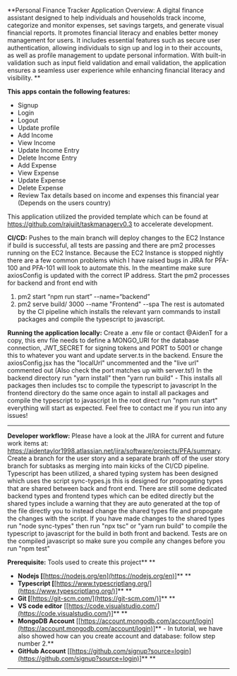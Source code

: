 **Personal Finance Tracker Application Overview: A digital finance assistant designed to help individuals and households track income, categorize and monitor expenses, set savings targets, and generate visual financial reports. It promotes financial literacy and enables better money management for users. It includes essential features such as secure user authentication, allowing individuals to sign up and log in to their accounts, as well as profile management to update personal information. With built-in validation such as input field validation and email validation, the application ensures a seamless user experience while enhancing financial literacy and visibility. **

**This apps **contain** the following features:**
* Signup
* Login
* Logout
* Update profile
* Add Income
* View Income
* Update Income Entry
* Delete Income Entry
* Add Expense
* View Expense
* Update Expense
* Delete Expense
* Review Tax details based on income and expenses this financial year (Depends on the users country)

This application utilized the provided template which can be found at https://github.com/rajuiit/taskmanagerv0.3 to accelerate development.

**CI/CD:**
Pushes to the main branch will deploy changes to the EC2 Instance if build is successful, all tests are passing and there are pm2 processes running on the EC2 Instance. Because the EC2 Instance is stopped nightly there are a few common problems which I have raised bugs in JIRA for PFA-100 and PFA-101 will look to automate this. 
In the meantime make sure axiosConfig is updated with the correct IP address.
Start the pm2 processes for backend and front end with 
1. pm2 start “npm run start” --name=“backend”
2. pm2 serve build/ 3000 --name "Frontend" --spa
The rest is automated by the CI pipeline which installs the relevant yarn commands to install packages and compile the typescript to javascript.


**Running the application locally:**
Create a .env file or contact @AidenT for a copy, this env file needs to define a MONGO_URI for the database connection, JWT_SECRET for signing tokens and PORT to 5001 or change this to whatever you want and update server.ts in the backend.
Ensure the axiosConfig.jsx has the "localUrl" uncommented and the "live url" commented out (Also check the port matches up with server.ts!)
In the backend directory run "yarn install" then "yarn run build" - This installs all packages then includes tsc to compile the typescript to javascript
In the frontend directory do the same once again to install all packages and compile the typescript to javascript
In the root direct run "npm run start" everything will start as expected. Feel free to contact me if you run into any issues!

---
**Developer workflow:**
Please have a look at the JIRA for current and future work items at: https://aidentaylor1998.atlassian.net/jira/software/projects/PFA/summary.
Create a branch for the user story and a separate branh off of the user story branch for subtasks as merging into main kicks of the CI/CD pipeline.
Typescript has been utilized, a shared typing system has been designed which uses the script sync-types.js this is designed for propogating types that are shared between back and front end. There are still some dedicated backend types and frontend types which can be edited directly but the shared types include a warning that they are auto generated at the top of the file directly you to instead change the shared types file and propogate the changes with the script.
If you have made changes to the shared types run "node sync-types" then run "npx tsc" or "yarn run build" to compile the typescript to javascript for the build in both front and backend.
Tests are on the compiled javascript so make sure you compile any changes before you run "npm test"

**Prerequisite:** Tools used to create this project** **

* **Nodejs [**[https://nodejs.org/en](https://nodejs.org/en)]** **
* **Typescript [**[https://www.typescriptlang.org/](https://www.typescriptlang.org/)]** **
* **Git [**[https://git-scm.com/](https://git-scm.com/)]** **
* **VS code editor** [[https://code.visualstudio.com/](https://code.visualstudio.com/)]** **
* **MongoDB Account** [[https://account.mongodb.com/account/login](https://account.mongodb.com/account/login)]** - In tutorial, we have also showed how can you create account and database: follow step number 2.**
* **GitHub Account** [[https://github.com/signup?source=login](https://github.com/signup?source=login)]** **

---
